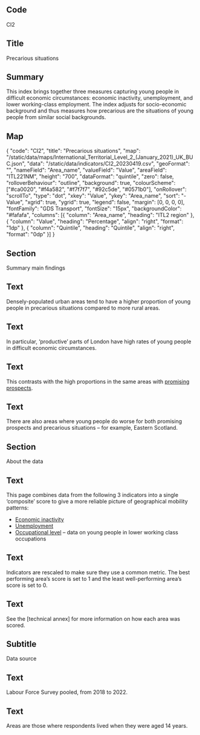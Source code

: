 ## Code
CI2

## Title
Precarious situations

## Summary
This index brings together three measures capturing young people in difficult economic circumstances: economic inactivity, unemployment, and lower working-class employment. The index adjusts for socio-economic background and thus measures how precarious are the situations of young people from similar social backgrounds.

## Map
{ "code": "CI2", "title": "Precarious situations", "map": "/static/data/maps/International_Territorial_Level_2_(January_2021)_UK_BUC.json", "data": "/static/data/indicators/CI2_20230419.csv", "geoFormat": "", "nameField": "Area_name", "valueField": "Value", "areaField": "ITL221NM", "height": "700", "dataFormat": "quintile", "zero": false, "rolloverBehaviour": "outline", "background": true, "colourScheme": ["#ca0020", "#f4a582", "#f7f7f7", "#92c5de", "#0571b0"], "onRollover": "scrollTo", "type": "dot", "xkey": "Value", "ykey": "Area_name", "sort": "-Value", "xgrid": true, "ygrid": true, "legend": false, "margin": [0, 0, 0, 0], "fontFamily": "GDS Transport", "fontSize": "15px", "backgroundColor": "#fafafa", "columns": [{ "column": "Area_name", "heading": "ITL2 region" }, { "column": "Value", "heading": "Percentage", "align": "right", "format": "1dp" }, { "column": "Quintile", "heading": "Quintile", "align": "right", "format": "0dp" }] }

## Section
Summary main findings

## Text
Densely-populated urban areas tend to have a higher proportion of young people in precarious situations compared to more rural areas.

## Text
In particular, ‘productive’ parts of London have high rates of young people in difficult economic circumstances.

## Text
This contrasts with the high proportions in the same areas with <a href="/intermediate_outcomes/composite_indices/promising_prospects" class="govuk-link">promising prospects</a>.

## Text
There are also areas where young people do worse for both promising prospects and precarious situations – for example, Eastern Scotland.

## Section
About the data

## Text
This page combines data from the following 3 indicators into a single ‘composite’ score to give a more reliable picture of geographical mobility patterns:

<ul class="govuk-list list-disc">
    <li><a href="/intermediate_outcomes/work_in_early_adulthood_(25_to_29_years)/economic_activity" class="govuk-link">Economic inactivity</a></li>
    <li><a href="/intermediate_outcomes/work_in_early_adulthood_(25_to_29_years)/unemployment" class="govuk-link">Unemployment</a></li>
    <li><a href="/intermediate_outcomes/work_in_early_adulthood_(25_to_29_years)/occupational_level" class="govuk-link">Occupational level</a> – data on young people in lower working class occupations</li>
</ul>

## Text
Indicators are rescaled to make sure they use a common metric. The best performing area’s score is set to 1 and the least well-performing area’s score is set to 0.

## Text
See the [technical annex] for more information on how each area was scored.

## Subtitle
Data source

## Text
Labour Force Survey pooled, from 2018 to 2022.

## Text
Areas are those where respondents lived when they were aged 14 years.
